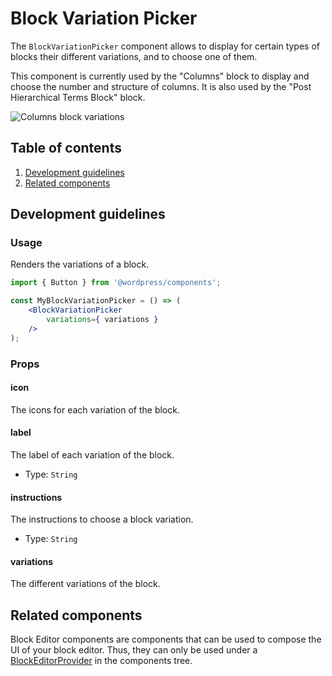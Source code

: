 # Block Variation Picker

The `BlockVariationPicker` component allows to display for certain types of blocks their different variations, and to choose one of them.

This component is currently used by the "Columns" block to display and choose the number and structure of columns. It is also used by the "Post Hierarchical Terms Block" block.

![Columns block variations](https://make.wordpress.org/core/files/2020/09/colums-block-variations.png)

## Table of contents

1. [Development guidelines](#development-guidelines)
2. [Related components](#related-components)

## Development guidelines

### Usage

Renders the variations of a block.

```jsx
import { Button } from '@wordpress/components';

const MyBlockVariationPicker = () => (
	<BlockVariationPicker
		variations={ variations }
	/>
);
```

### Props

#### icon

The icons for each variation of the block.

#### label

The label of each variation of the block.

-   Type: `String`

#### instructions

The instructions to choose a block variation.

-   Type: `String`

#### variations

The different variations of the block.

## Related components

Block Editor components are components that can be used to compose the UI of your block editor. Thus, they can only be used under a [BlockEditorProvider](https://github.com/WordPress/gutenberg/blob/master/packages/block-editor/src/components/provider/README.md) in the components tree.
